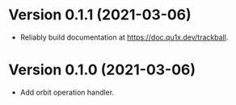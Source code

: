 # Version 0.1.1 (2021-03-06)

  * Reliably build documentation at <https://doc.qu1x.dev/trackball>.

# Version 0.1.0 (2021-03-06)

  * Add orbit operation handler.
